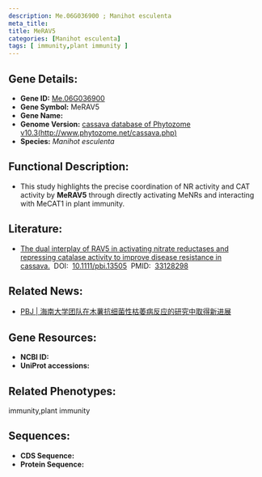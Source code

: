 ```yaml
---
description: Me.06G036900 ; Manihot esculenta
meta_title:
title: MeRAV5
categories: [Manihot esculenta]
tags: [ immunity,plant immunity ]
---
```


## Gene Details:
- **Gene ID:**	[Me.06G036900]()
- **Gene Symbol:** MeRAV5
- **Gene Name:** 
- **Genome Version:** [cassava database of Phytozome v10.3(http://www.phytozome.net/cassava.php)]()
- **Species:** *Manihot esculenta*

## Functional Description:
   - This study highlights the precise coordination of NR activity and CAT activity by **MeRAV5** through directly activating MeNRs and interacting with MeCAT1 in plant immunity.

## Literature:
   - [The dual interplay of RAV5 in activating nitrate reductases and repressing catalase activity to improve disease resistance in cassava.]( https://onlinelibrary.wiley.com/doi/10.1111/pbi.13505)&nbsp;&nbsp;DOI:&nbsp;&nbsp;[10.1111/pbi.13505](https://onlinelibrary.wiley.com/doi/10.1111/pbi.13505)&nbsp;&nbsp;PMID:&nbsp;&nbsp;[33128298](https://pubmed.ncbi.nlm.nih.gov/33128298/)

## Related News:
   - [PBJ | 海南大学团队在木薯抗细菌性枯萎病反应的研究中取得新进展](https://mp.weixin.qq.com/s?__biz=Mzg3MDEwNDEyMg==&mid=2247499300&idx=1&sn=1d9ec07d6af4217feb1cc2c0e385bcb8&chksm=ce905371f9e7da67f25273b7ff3976aa4f97741c912bb53ba471ccec6e4e303e92c8948297d6&scene=27#wechat_redirect)

## Gene Resources:
- **NCBI ID:** [](https://www.ncbi.nlm.nih.gov/gene/?term=)
- **UniProt accessions:** [](https://www.uniprot.org/uniprotkb//entry)

## Related Phenotypes:
immunity,plant immunity

## Sequences:
- **CDS Sequence:**
- **Protein Sequence:**
